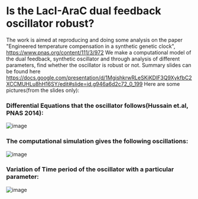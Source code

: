 # Is the LacI-AraC dual feedback oscillator robust?
The work is aimed at reproducing and doing some analysis on the paper "Engineered temperature compensation in a synthetic genetic clock", https://www.pnas.org/content/111/3/972
We make a computational model of the dual feedback, synthetic oscillator and through analysis of different parameters, find whether the oscillator is robust or not.
Summary slides can be found here 
https://docs.google.com/presentation/d/1MgishkrwRLeSKiKDlF3Q9XykfbC2XCCMUHLu8hH16SY/edit#slide=id.g946a6d2c72_0_199
Here are some pictures(from the slides only):
### Differential Equations that the oscillator follows(Hussain et.al, PNAS 2014):
![image](https://user-images.githubusercontent.com/50492433/93761890-34a1c900-fc2c-11ea-92c3-ddffa920d27c.png)
### The computational simulation gives the following oscillations:
![image](https://user-images.githubusercontent.com/50492433/93762128-9bbf7d80-fc2c-11ea-8c10-5ede1cb71479.png)
### Variation of Time period of the oscillator with a particular parameter:
![image](https://user-images.githubusercontent.com/50492433/93762198-b98ce280-fc2c-11ea-95b2-b970f5f659d4.png)
